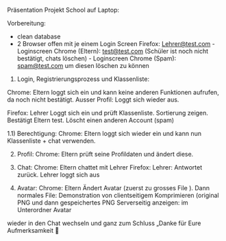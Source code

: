 


Präsentation Projekt School auf Laptop:

Vorbereitung:
- clean database
- 2 Browser offen mit je einem Login Screen
Firefox: Lehrer@test.com - Loginscreen
Chrome (Eltern): test@test.com (Schüler ist noch nicht bestätigt, chats löschen) - Loginscreen
Chrome (Spam): spam@test.com um diesen löschen zu können
1) Login, Registrierungsprozess und Klassenliste:


Chrome: Eltern loggt sich ein und kann keine anderen Funktionen aufrufen, da noch nicht bestätigt.  Ausser Profil: Loggt sich wieder aus.

Firefox: Lehrer Loggt sich ein und prüft Klassenliste. Sortierung zeigen. Bestätigt Eltern test. Löscht einen anderen Account (spam)

1.1) Berechtigung:
Chrome: Eltern loggt sich wieder ein und kann nun Klassenliste + chat verwenden.



2) Profil:
Chrome: Eltern prüft seine Profildaten und ändert diese. 


3) Chat:
Chrome: Eltern chattet mit Lehrer
Firefox: Lehrer: Antwortet zurück. Lehrer loggt sich aus

4) Avatar:
Chrome: Eltern Ändert Avatar (zuerst zu grosses File ). Dann normales File:
Demonstration von clientseitigem Komprimieren (original PNG und dann gespeichertes PNG Serverseitig anzeigen: im Unterordner Avatar

wieder in den Chat wechseln und ganz zum Schluss „Danke für Eure Aufmerksamkeit :beer:




